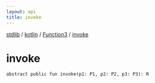 ```yaml
---
layout: api
title: invoke
---
```

[stdlib](../../index.md) / [kotlin](../index.md) / [Function3](index.md) / [invoke](invoke.md)

# invoke

```
abstract public fun invoke(p1: P1, p2: P2, p3: P3): R
```
